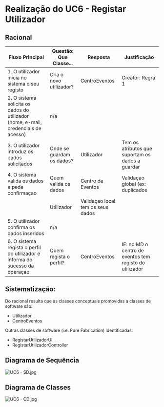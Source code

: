 # Realização do UC6 - Registar Utilizador #

## Racional ##

Fluxo Principal | Questão: Que Classe... | Resposta | Justificação
--------------- | ---------------------- | -------- | ------------
1. O utilizador inicia no sistema o seu registo | Cria o novo utilizador? | CentroEventos | Creator: Regra 1
2. O sistema solicita os dados do utilizador (nome, e-mail, credenciais de acesso) | n/a ||
3. O utilizador introduz os dados solicitados | Onde se guardam os dados? | Utilizador | Tem os atributos que suportam os dados a guardar
4. O sistema valida os dados e pede confirmaçao | Quem valida os dados | Centro de Eventos | Validaçao global (ex: duplicados
 | | Utilizador | Validaçao local: tem os seus dados
5. O utilizador confirma os dados inseridos | n/a ||
6. O sistema regista o perfil do utilizador e informa do sucesso da operaçao | Quem regista o perfil?| CentroEventos | IE: no MD o centro de eventos tem registo do utilizador


## Sistematização: ##

Do racional resulta que as classes conceptuais promovidas a classes de software são:

* Utilizador
* CentroEventos



Outras classes de software (i.e. Pure Fabrication) identificadas:  

* RegistarUtilizadorUI
* RegistarUtilizadorController


## Diagrama de Sequência ##
![UC6 - SD.jpg](https://bitbucket.org/repo/goXzaB/images/3653198012-UC6%20-%20SD.jpg)

## Diagrama de Classes ##
![UC6 - CD.jpg](https://bitbucket.org/repo/goXzaB/images/2425411746-UC6%20-%20CD.jpg)